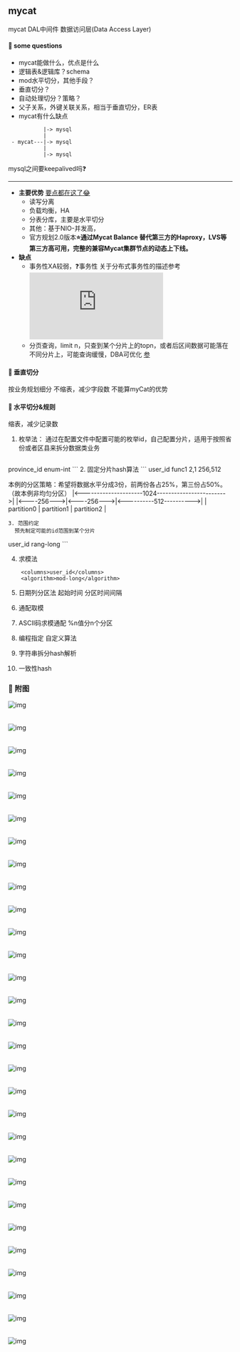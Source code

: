 
## mycat

mycat DAL中间件 数据访问层(Data Access Layer)

#### :dvd: some questions
 - mycat能做什么，优点是什么
 - 逻辑表&逻辑库？schema
 - mod水平切分，其他手段？
 - 垂直切分？
 - 自动处理切分？策略？
 - 父子关系，外键关联关系，相当于垂直切分，ER表
 - mycat有什么缺点

```
           |-> mysql
           |
 - mycat---|-> mysql
           |
           |-> mysql
```
   mysql之间要keepalived吗:question:

---
- <b>主要优势</b>
  [要点都在这了:joy:](http://www.mycat.io/)
  - 读写分离
  - 负载均衡，HA
  - 分表分库，主要是水平切分
  - 其他：基于NIO-并发高，
  - 官方规划2.0版本<b>:star:通过Mycat Balance 替代第三方的Haproxy，LVS等第三方高可用，完整的兼容Mycat集群节点的动态上下线。</b>
- <b>缺点</b>
  - 事务性XA较弱，:question:事务性
    关于分布式事务性的描述参考![分布式事务](https://www.cnblogs.com/zengkefu/p/5742617.html)
  - 分页查询，limit n，只查到某个分片上的topn，或者后区间数据可能落在不同分片上，可能查询缓慢，DBA可优化
    [参](https://www.cnblogs.com/leeSmall/p/9539370.html)

#### :dvd: 垂直切分
   按业务规划细分
   不缩表，减少字段数
   不能算myCat的优势

#### :dvd: 水平切分&规则
缩表，减少记录数
1. 枚举法：
   通过在配置文件中配置可能的枚举id，自己配置分片，适用于按照省份或者区县来拆分数据类业务

   ```
  <rule>
  <columns>province_id</columns>
  <algorithm>enum-int</algorithm>
  </rule>
   ```
2. 固定分片hash算法
```
  <tableRule name="rule1">
      <rule>
        <columns>user_id</columns>
        <algorithm>func1</algorithm>
      </rule>
  </tableRule>
  <function name="func1" class="org.opencloudb.route.function.PartitionByLong">
    <property name="partitionCount">2,1</property>
    <property name="partitionLength">256,512</property>
  </function>

  本例的分区策略：希望将数据水平分成3份，前两份各占25%，第三份占50%。（故本例非均匀分区）
  |<---------------------1024------------------------>|
  |<----256--->|<----256--->|<----------512---------->|
  | partition0 | partition1 | partition2 |
```
3. 范围约定
  预先制定可能的id范围到某个分片
  ```
  <tableRule name="auto-sharding-long">
      <rule>
        <columns>user_id</columns>
        <algorithm>rang-long</algorithm>
      </rule>
  </tableRule>
  ```

4. 求模法
  ```
      <columns>user_id</columns>
      <algorithm>mod-long</algorithm>
  ```
5. 日期列分区法
   起始时间
   分区时间间隔

6. 通配取模 
7. ASCII码求模通配
   %n值分n个分区

8. 编程指定
   自定义算法

9. 字符串拆分hash解析
10. 一致性hash

### :dvd: 附图
![img](imgs/db/1508220824685.png) <br><br><br>
![img](imgs/db/1508224104762.png) <br><br><br>
![img](imgs/db/1508224116977.png) <br><br><br>
![img](imgs/db/1508224133068.png) <br><br><br>
![img](imgs/db/1508224143652.png) <br><br><br>
![img](imgs/db/1508224155090.png) <br><br><br>
![img](imgs/db/1508224163862.png) <br><br><br>
![img](imgs/db/1508224175479.png) <br><br><br>
![img](imgs/db/1508224183405.png) <br><br><br>
![img](imgs/db/1508224195432.png) <br><br><br>
![img](imgs/db/1508232831054.png) <br><br><br>
![img](imgs/db/1508233065722.png) <br><br><br>
![img](imgs/db/1508233301178.png) <br><br><br>
![img](imgs/db/1508234022148.png) <br><br><br>
![img](imgs/db/1508234196383.png) <br><br><br>
![img](imgs/db/1508234209931.png) <br><br><br>
![img](imgs/db/1508234224944.png) <br><br><br>
![img](imgs/db/1508234232978.png) <br><br><br>
![img](imgs/db/1508234240747.png) <br><br><br>
![img](imgs/db/1508234256389.png) <br><br><br>
![img](imgs/db/1508234267301.png) <br><br><br>
![img](imgs/db/1508234279553.png) <br><br><br>
![img](imgs/db/1508234313005.png) <br><br><br>
![img](imgs/db/1508234321343.png) <br><br><br>
![img](imgs/db/1508234483676.png) <br><br><br>
![img](imgs/db/1508234508872.png) <br><br><br>
![img](imgs/db/1508234525067.png) <br><br><br>
![img](imgs/db/1508234545534.png) <br><br><br>
![img](imgs/db/1508234554521.png) <br><br><br>


